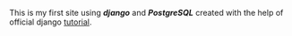 This is my first site using __*django*__ and __*PostgreSQL*__ created with the help of official django [tutorial](https://docs.djangoproject.com/en/4.0/intro/).
